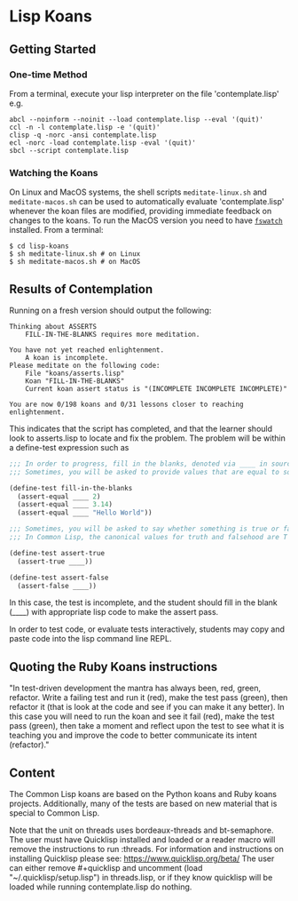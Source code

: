 # Lisp Koans

## Getting Started

### One-time Method

From a terminal, execute your lisp interpreter on the file 'contemplate.lisp' e.g.

    abcl --noinform --noinit --load contemplate.lisp --eval '(quit)'
    ccl -n -l contemplate.lisp -e '(quit)'
    clisp -q -norc -ansi contemplate.lisp
    ecl -norc -load contemplate.lisp -eval '(quit)'
    sbcl --script contemplate.lisp

### Watching the Koans

On Linux and MacOS systems, the shell scripts `meditate-linux.sh` and
`meditate-macos.sh` can be used to automatically evaluate 'contemplate.lisp'
whenever the koan files are modified, providing immediate feedback on changes
to the koans. To run the MacOS version you need to have
[`fswatch`](https://github.com/emcrisostomo/fswatch) installed. From a terminal:

    $ cd lisp-koans
    $ sh meditate-linux.sh # on Linux
    $ sh meditate-macos.sh # on MacOS

## Results of Contemplation

Running on a fresh version should output the following:

```
Thinking about ASSERTS
    FILL-IN-THE-BLANKS requires more meditation.

You have not yet reached enlightenment.
    A koan is incomplete.
Please meditate on the following code:
    File "koans/asserts.lisp"
    Koan "FILL-IN-THE-BLANKS"
    Current koan assert status is "(INCOMPLETE INCOMPLETE INCOMPLETE)"

You are now 0/198 koans and 0/31 lessons closer to reaching enlightenment.
```

This indicates that the script has completed, and that the learner should look
to asserts.lisp to locate and fix the problem.  The problem will be within
a define-test expression such as

```lisp
;;; In order to progress, fill in the blanks, denoted via ____ in source code.
;;; Sometimes, you will be asked to provide values that are equal to something.

(define-test fill-in-the-blanks
  (assert-equal ____ 2)
  (assert-equal ____ 3.14)
  (assert-equal ____ "Hello World"))

;;; Sometimes, you will be asked to say whether something is true or false,
;;; In Common Lisp, the canonical values for truth and falsehood are T and NIL.

(define-test assert-true
  (assert-true ____))

(define-test assert-false
  (assert-false ____))
```

In this case, the test is incomplete, and the student should fill
in the blank (\_\_\_\_) with appropriate lisp code to make the assert pass.

In order to test code, or evaluate tests interactively, students may copy
and paste code into the lisp command line REPL.

## Quoting the Ruby Koans instructions

   "In test-driven development the mantra has always been, red, green,
refactor. Write a failing test and run it (red), make the test pass (green),
then refactor it (that is look at the code and see if you can make it any
better). In this case you will need to run the koan and see it fail (red), make
the test pass (green), then take a moment and reflect upon the test to see what
it is teaching you and improve the code to better communicate its
intent (refactor)."

## Content

The Common Lisp koans are based on the Python koans and Ruby koans projects.
Additionally, many of the tests are based on new material that is special
to Common Lisp.

Note that the unit on threads uses bordeaux-threads and bt-semaphore.
The user must have Quicklisp installed and loaded or a reader macro
will remove the instructions to run :threads.
For information and instructions on installing Quicklisp
please see:
https://www.quicklisp.org/beta/
The user can either remove #+quicklisp and uncomment
(load "~/.quicklisp/setup.lisp") in threads.lisp, or  if they know
quicklisp will be loaded while running contemplate.lisp do nothing.
